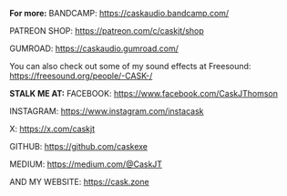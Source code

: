 
**For more:**
BANDCAMP: https://caskaudio.bandcamp.com/

PATREON SHOP: https://patreon.com/c/caskjt/shop

GUMROAD: https://caskaudio.gumroad.com/

You can also check out some of my sound effects at Freesound: https://freesound.org/people/-CASK-/


**STALK ME AT:**
FACEBOOK: https://www.facebook.com/CaskJThomson

INSTAGRAM: https://www.instagram.com/instacask

X: https://x.com/caskjt

GITHUB: https://github.com/caskexe

MEDIUM: https://medium.com/@CaskJT

AND MY WEBSITE: https://cask.zone

